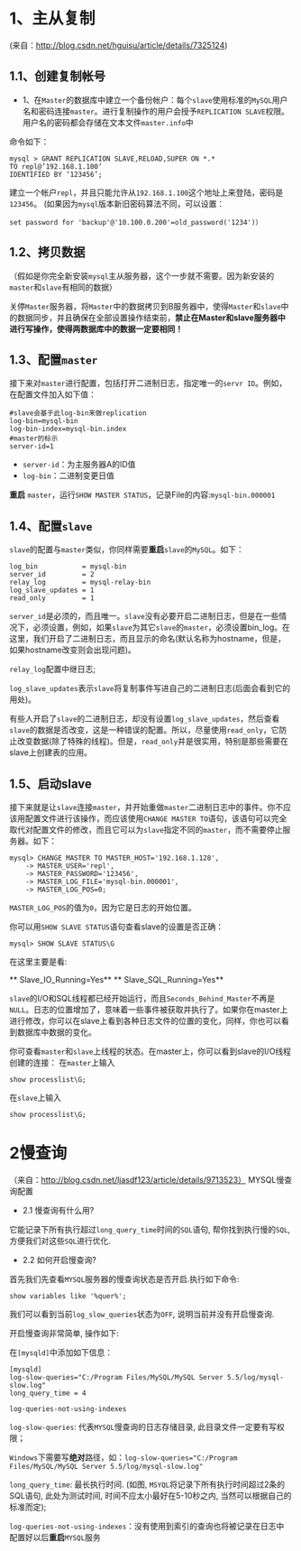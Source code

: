 # 1、主从复制
(来自：http://blog.csdn.net/hguisu/article/details/7325124)
## 1.1、创建复制帐号
+ 1、在`Master`的数据库中建立一个备份帐户：每个`slave`使用标准的`MySQL`用户名和密码连接`master`。进行复制操作的用户会授予`REPLICATION SLAVE`权限。用户名的密码都会存储在文本文件`master.info`中

命令如下：
```
mysql > GRANT REPLICATION SLAVE,RELOAD,SUPER ON *.*
TO repl@’192.168.1.100’
IDENTIFIED BY ‘123456’;
```
建立一个帐户`repl`，并且只能允许从`192.168.1.100`这个地址上来登陆，密码是`123456`。
(如果因为`mysql`版本新旧密码算法不同，可以设置：
```
set password for 'backup'@'10.100.0.200'=old_password('1234')）
```

## 1.2、拷贝数据
（假如是你完全新安装`mysql`主从服务器，这个一步就不需要。因为新安装的`master`和`slave`有相同的数据）

关停`Master`服务器，将`Master`中的数据拷贝到B服务器中，使得`Master`和`slave`中的数据同步，并且确保在全部设置操作结束前，**禁止在Master和slave服务器中进行写操作，使得两数据库中的数据一定要相同！**

## 1.3、配置`master`
接下来对`master`进行配置，包括打开二进制日志，指定唯一的`servr ID`。例如，在配置文件加入如下值：
```
#slave会基于此log-bin来做replication
log-bin=mysql-bin
log-bin-index=mysql-bin.index
#master的标示
server-id=1
```
+ `server-id`：为主服务器A的ID值
+ `log-bin`：二进制变更日值

**重启** `master`，运行`SHOW MASTER STATUS`，记录File的内容:`mysql-bin.000001`

## 1.4、配置`slave`
`slave`的配置与`master`类似，你同样需要**重启**`slave`的`MySQL`。如下：
```
log_bin           = mysql-bin
server_id         = 2
relay_log         = mysql-relay-bin
log_slave_updates = 1
read_only         = 1
```
`server_id`是必须的，而且唯一。`slave`没有必要开启二进制日志，但是在一些情况下，必须设置，例如，如果`slave`为其它`slave`的`master`，必须设置bin_log。在这里，我们开启了二进制日志，而且显示的命名(默认名称为hostname，但是，如果hostname改变则会出现问题)。

`relay_log`配置中继日志;

`log_slave_updates`表示`slave`将复制事件写进自己的二进制日志(后面会看到它的用处)。

有些人开启了`slave`的二进制日志，却没有设置`log_slave_updates`，然后查看`slave`的数据是否改变，这是一种错误的配置。所以，尽量使用`read_only`，它防止改变数据(除了特殊的线程)。但是，`read_only`并是很实用，特别是那些需要在slave上创建表的应用。
## 1.5、启动slave
接下来就是让`slave`连接`master`，并开始重做`master`二进制日志中的事件。你不应该用配置文件进行该操作，而应该使用`CHANGE MASTER TO`语句，该语句可以完全取代对配置文件的修改，而且它可以为`slave`指定不同的`master`，而不需要停止服务器。如下：
```
mysql> CHANGE MASTER TO MASTER_HOST='192.168.1.128',
    -> MASTER_USER='repl',
    -> MASTER_PASSWORD='123456',
    -> MASTER_LOG_FILE='mysql-bin.000001',
    -> MASTER_LOG_POS=0;
```
`MASTER_LOG_POS`的值为`0`，因为它是日志的开始位置。

你可以用`SHOW SLAVE STATUS`语句查看slave的设置是否正确：
```
mysql> SHOW SLAVE STATUS\G
```
在这里主要是看:

**                   Slave_IO_Running=Yes**
**                   Slave_SQL_Running=Yes**

`slave`的I/O和SQL线程都已经开始运行，而且`Seconds_Behind_Master`不再是`NULL`。日志的位置增加了，意味着一些事件被获取并执行了。如果你在master上进行修改，你可以在slave上看到各种日志文件的位置的变化，同样，你也可以看到数据库中数据的变化。

你可查看`master`和`slave`上线程的状态。在master上，你可以看到slave的I/O线程创建的连接：
在`master`上输入
```
show processlist\G;
```
在`slave`上输入
```
show processlist\G;
```

# 2慢查询
（来自：http://blog.csdn.net/ljasdf123/article/details/9713523）
MYSQL慢查询配置

+ 2.1 慢查询有什么用?

它能记录下所有执行超过`long_query_time`时间的`SQL`语句, 帮你找到执行慢的`SQL`, 方便我们对这些`SQL`进行优化.

+ 2.2 如何开启慢查询?

首先我们先查看`MYSQL`服务器的慢查询状态是否开启.执行如下命令:
```
show variables like '%quer%';
```

我们可以看到当前`log_slow_queries`状态为`OFF`, 说明当前并没有开启慢查询.

开启慢查询非常简单, 操作如下:

在`[mysqld]`中添加如下信息：

```properties
[mysqld]
log-slow-queries="C:/Program Files/MySQL/MySQL Server 5.5/log/mysql-slow.log"
long_query_time = 4

log-queries-not-using-indexes
```
`log-slow-queries`: 代表`MYSQL`慢查询的日志存储目录, 此目录文件一定要有写权限；

`Windows`下需要写**绝对**路径，如：`log-slow-queries="C:/Program Files/MySQL/MySQL Server 5.5/log/mysql-slow.log"`

`long_query_time`: 最长执行时间. (如图, `MSYQL`将记录下所有执行时间超过2条的SQL语句, 此处为测试时间, 时间不应太小最好在5-10秒之内, 当然可以根据自己的标准而定);

`log-queries-not-using-indexes`：没有使用到索引的查询也将被记录在日志中
配置好以后**重启**`MYSQL`服务
